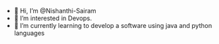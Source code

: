 - 👋 Hi, I’m @Nishanthi-Sairam
- 👀 I’m interested in Devops.
- 🌱 I’m currently learning to develop a software using java and python languages 


<!---
Nishanthi-Sairam/Nishanthi-Sairam is a ✨ special ✨ repository because its `README.md` (this file) appears on your GitHub profile.
You can click the Preview link to take a look at your changes.
--->
